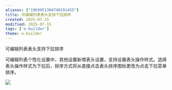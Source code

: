 ```yaml
---
aliases: ["1969951304748191455"]
title: 可编辑列表表头支持下拉排序
created: 2025-07-15
modified: 2025-07-15
tags: ['e-builder']
theme: e-builder
---
```


可编辑列表表头支持下拉排序

可编辑列表个性化设置中，其他设置新增表头设置，支持设置表头操作样式。选择表头操作样式为下拉后，排序方式将从直接点击表头排序图标更改为点击下拉菜单排序。

![](https://myhelpdoc.oss-cn-heyuan.aliyuncs.com/mdimages/b2fb64031010e419e369390a888fa295.jpg)

